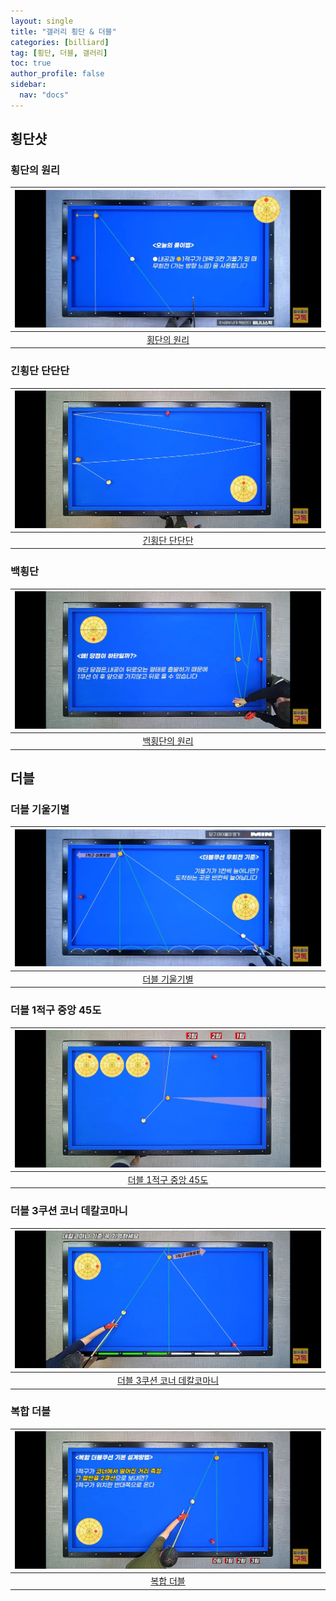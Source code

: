 ```yaml
---
layout: single
title: "갤러리 횡단 & 더블"
categories: [billiard]
tag: [횡단, 더블, 갤러리]
toc: true
author_profile: false
sidebar:
  nav: "docs"
---
```


## 횡단샷

### 횡단의 원리

| [![횡단의 원리](/images/%ED%9A%A1%EB%8B%A8%EC%9D%98%20%EC%9B%90%EB%A6%AC.png)](https://docs.google.com/presentation/d/1cNzMt5X2AxOzbmRggDigbMR4oxih9iin/edit?usp=sharing&ouid=114978849290694301670&rtpof=true&sd=true) |
| :---: |
| [횡단의 원리](https://youtu.be/btkxMPNcvLU) |

### 긴횡단 단단단

| [![긴횡단 단단단](/images/%EA%B8%B4%ED%9A%A1%EB%8B%A8%20%EC%9B%90%EB%A6%AC.png)](https://docs.google.com/presentation/d/1P3vVUFedWptAKyLXFcyebzeTdd5KLh4E/edit?usp=sharing&ouid=114978849290694301670&rtpof=true&sd=true) |
| :---: |
| [긴횡단 단단단](https://youtu.be/MkyMnz5a6SY) |

### 백횡단

| [![백횡단의 원리](/images/%ED%9A%A1%EB%8B%A8_%EB%B0%B1%ED%9A%A1%EB%8B%A8%EC%9D%98%20%EC%9B%90%EB%A6%AC.png)](/images/%ED%9A%A1%EB%8B%A8_%EB%B0%B1%ED%9A%A1%EB%8B%A8%EC%9D%98%20%EC%9B%90%EB%A6%AC.png) |
| :---: |
| [백횡단의 원리](https://youtu.be/dfbmYEcxtlg) |

## 더블

### 더블 기울기별

| [![더블 기울기별](/images/%EB%8D%94%EB%B8%94%20%EA%B8%B0%EC%9A%B8%EA%B8%B0%EB%B3%84.png)](/images/%EB%8D%94%EB%B8%94%20%EA%B8%B0%EC%9A%B8%EA%B8%B0%EB%B3%84.png) |
| :---: |
| [더블 기울기별](https://youtu.be/gREIIzy5kP0) |

### 더블 1적구 중앙 45도

| [![더블 1적구 중앙 45도 3](/images/%EB%8D%94%EB%B8%94%EC%BF%A0%EC%85%98%203.png)](https://docs.google.com/presentation/d/1p2OLC4FgDGld3O0MNxYhAy6FDGBINjMr/edit?usp=sharing&ouid=114978849290694301670&rtpof=true&sd=true) |
| :---: |
| [더블 1적구 중앙 45도](https://youtu.be/dq5b0oZnYoc) |

### 더블 3쿠션 코너 데칼코마니

| [![더블 3쿠션 코너 데칼코마니 2](/images/%EB%8D%94%EB%B8%94%20%EC%BD%94%EB%84%88%202.png)](https://docs.google.com/presentation/d/1-5_eYpgcGlhw1zidqsOGm63ttnoUj0I5/edit?usp=sharing&ouid=114978849290694301670&rtpof=true&sd=true) |
| :---: |
| [더블 3쿠션 코너 데칼코마니](https://youtu.be/1x3WFGdP_ds) |

### 복합 더블

| [![복합 더블 6](/images/%EB%8D%94%EB%B8%94%20%EB%B3%B5%ED%95%A9%206.jpg)](https://docs.google.com/presentation/d/1uy3fLLH7__qIEjxTY4GBvSXfg2vrHNH8/edit?usp=sharing&ouid=114978849290694301670&rtpof=true&sd=true) |
| :---: |
| [복합 더블](https://youtu.be/sGw3clOCppw?si=Jv9ZT2oA8LHVtGZp) |
